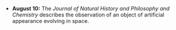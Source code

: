 ﻿

-   **August 10:** The *Journal of Natural History and Philosophy and Chemistry* describes the observation of an object of artificial appearance evolving in space.
